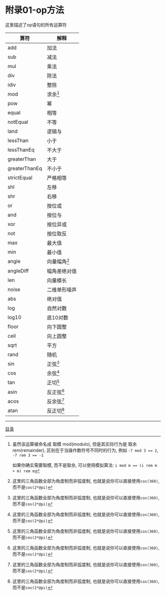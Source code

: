 附录01-op方法
===============================================================================
这里描述了op语句的所有运算符

| 算符          | 解释         |
| ---           | ---          |
| add           | 加法         |
| sub           | 减法         |
| mul           | 乘法         |
| div           | 除法         |
| idiv          | 整除         |
| mod           | 求余[^2]     |
| pow           | 幂           |
| equal         | 相等         |
| notEqual      | 不等         |
| land          | 逻辑与       |
| lessThan      | 小于         |
| lessThanEq    | 不大于       |
| greaterThan   | 大于         |
| greaterThanEq | 不小于       |
| strictEqual   | 严格相等     |
| shl           | 左移         |
| shr           | 右移         |
| or            | 按位或       |
| and           | 按位与       |
| xor           | 按位异或     |
| not           | 按位取反     |
| max           | 最大值       |
| min           | 最小值       |
| angle         | 向量幅角[^1] |
| angleDiff     | 幅角差绝对值 |
| len           | 向量模长     |
| noise         | 二维单形噪声 |
| abs           | 绝对值       |
| log           | 自然对数     |
| log10         | 底10对数     |
| floor         | 向下圆整     |
| ceil          | 向上圆整     |
| sqrt          | 平方         |
| rand          | 随机         |
| sin           | 正弦[^1]     |
| cos           | 余弦[^1]     |
| tan           | 正切[^1]     |
| asin          | 反正弦[^1]   |
| acos          | 反余弦[^1]   |
| atan          | 反正切[^1]   |


[^1]: 这里的三角函数全部为角度制而非弧度制,
      也就是说你可以直接使用`cos(360)`, 而不是`cos(2*@pi)`

[^2]: 虽然该运算被命名成 取模 mod(modulo), 但是其实际行为是 取余 rem(remainder),
      区别在于当操作数符号不同时的行为,
      例如 `-7 mod 3 == 2`, `-7 rem 3 == -1`

      如果你确实需要取模, 而不是取余, 可以使用模拟算法:
      `i mod m == (i rem m + m) rem m`


---
[目录](./README.md)
